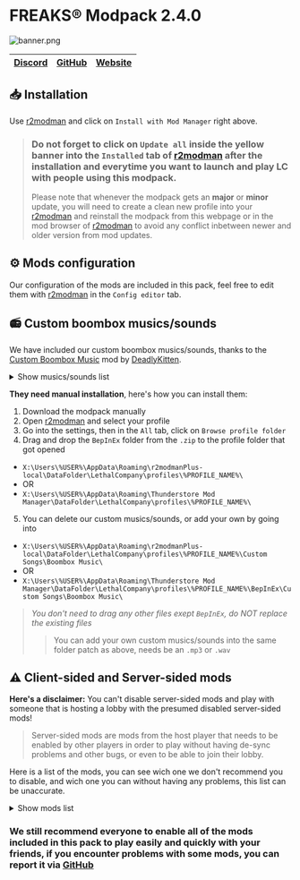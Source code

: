 # FREAKS® Modpack 2.4.0

![banner.png](https://raw.githubusercontent.com/SKAREZ/FREAKS-Modpack/2.4.0/resources/img/banner.png)

| [Discord](https://discord.gg/wqMr5FpjdP) | [GitHub](https://github.com/SKAREZ/FREAKS-Modpack/) | [Website](https://freaks-smp.fr/)
|---|---|---|

## 📥 Installation

Use [r2modman](https://thunderstore.io/c/lethal-company/p/ebkr/r2modman/) and click on `Install with Mod Manager` right above.

> ### Do not forget to click on `Update all` inside the yellow banner into the `Installed` tab of [r2modman](https://thunderstore.io/c/lethal-company/p/ebkr/r2modman/) after the installation and everytime you want to launch and play LC with people using this modpack.
> Please note that whenever the modpack gets an **major** or **minor** update, you will need to create a clean new profile into your [r2modman](https://thunderstore.io/c/lethal-company/p/ebkr/r2modman/) and reinstall the modpack from this webpage or in the mod browser of [r2modman](https://thunderstore.io/c/lethal-company/p/ebkr/r2modman/) to avoid any conflict inbetween newer and older  version from mod updates.


## ⚙️ Mods configuration
Our configuration of the mods are included in this pack, feel free to edit them with [r2modman](https://thunderstore.io/c/lethal-company/p/ebkr/r2modman/) in the `Config editor` tab.

## 📻 Custom boombox musics/sounds
We have included our custom boombox musics/sounds, thanks to the [Custom Boombox Music](https://thunderstore.io/c/lethal-company/p/Steven/Custom_Boombox_Music/) mod by [DeadlyKitten](https://github.com/DeadlyKitten).

<details><summary>Show musics/sounds list</summary>

+ [0bpm.mp3](https://audio.jukehost.co.uk/V2izPe5uZdrXXQMUG3JwWkIa47EiP708)
+ [1992-CRX.mp3](https://audio.jukehost.co.uk/irLjOq50HV5N46pWsQhhg2jNqvvOCKPR)
+ [Ah-ca-nn.mp3](https://audio.jukehost.co.uk/Vc1CXnt7s10t9A6Qb20NQHnvdZSCDAuy) (VOLUME WARNING)
+ [BAIXO.mp3](https://audio.jukehost.co.uk/i72fNIGUlkEyTl3OQ1vrdJnV1bZGcjMY)
+ [Chef.mp3](https://audio.jukehost.co.uk/KsEyEeVqy2MlzEXk8qEocuAYi38m1cO5)
+ [Did-you-pray-today.mp3](https://audio.jukehost.co.uk/LQCjys93TgTPrmAR7cevgHcqwLVabCsC)
+ [Earrape.mp3](https://audio.jukehost.co.uk/7IAT6tVXAlF5zusOby1ZckTz2nCRUL0G) (VOLUME WARNING)
+ [Everlong.mp3](https://audio.jukehost.co.uk/oqZF4xLJBhzKmwk8aryqzA4YgxydXJ1y)
+ [Farfadet-maléfique.mp3](https://audio.jukehost.co.uk/6gPldMOl23TCPeG06JsSC6qYEqfOTccp)
+ [Fortnite-battle-pass.mp3](https://audio.jukehost.co.uk/on7zieh4TSylOPAFoEJccnYmGWcp40si) (VOLUME WARNING)
+ [Francis-Saussice.mp3](https://audio.jukehost.co.uk/eFBT2iKKbuxIDjUP38TPexdC8coTUcX1) (VOLUME WARNING)
+ [Gay-ou-hétéro.mp3](https://audio.jukehost.co.uk/qoMozZQK2biBW0Y8xxRntLqMuIPqZvA4)
+ [help_urself.mp3](https://audio.jukehost.co.uk/GuKJIPv6J8VRlrpKJdXb9WaffqpwLlYy)
+ [jena-lee-mkX.mp3](https://audio.jukehost.co.uk/bGwlc9xcJhTweUzD4sApRtBZvTPmPdVq)
+ [Jester.mp3](https://audio.jukehost.co.uk/2Ffv1oLrKTVXdMXs2LyvsHa1QUDrP4ZC)
+ [JE-SUIS-MUSIK.mp3](https://audio.jukehost.co.uk/jpE6iSm1cAz3u1kOqQmlWf3sowtgP2ol)
+ [Le-chocolat-ou-les-noirs.mp3](https://audio.jukehost.co.uk/gxZ4T4tBSeHoprBsTGHHDYhtaZ3MJLob)
+ [Les-demons-de-minuit.mp3](https://audio.jukehost.co.uk/JI1klYKFPfktvsrvJZP0ZpSIjbRUNPaF)
+ [look-alike.mp3](https://audio.jukehost.co.uk/xtoPNnkRpmXpn87chafmtCl0ugICTvtv)
+ [M2LT.mp3](https://audio.jukehost.co.uk/c5sN9emtVaUIZeqFqsMjbYDhJEhZM8fk)
+ [Mal-au-ventre.mp3](https://audio.jukehost.co.uk/AoZGxfNPlRCk3qVpN3dD69GEq5DIZmuy)
+ [Metal-pipe.mp3](https://audio.jukehost.co.uk/xxMxhhkFMtQa9vVuzZfDvxNzDOIZY71U) (VOLUME WARNING)
+ [MONEY-ON-THE-DASH](https://audio.jukehost.co.uk/IYWzzoW12vSA4mNYyXNjAiYkN0swKvHF)
+ [Offline-!.mp3](https://audio.jukehost.co.uk/u3b3OSgQXWFXll3Rob166tK9jHzO3P61)
+ [Psychotic.mp3](https://audio.jukehost.co.uk/hzru5En5fP5JAV5EQrQDYBQ93RO0TIjs)
+ [Ta-gueule.mp3](https://audio.jukehost.co.uk/Gh4jlAjVLRhbenEyLmyMhxuOsKvMBYZt) (VOLUME WARNING)
+ [Tekno.mp3](https://audio.jukehost.co.uk/v2c4puIPAc58HRo8NGuXD4JhhQhvlPoi) (VOLUME WARNING)
+ [The-Spectre.mp3](https://audio.jukehost.co.uk/FXXHNom9n5e042TOEdaksMvD1xpayF4z)
+ [Thomas.mp3](https://audio.jukehost.co.uk/6aWAhbcgjx3RLveWulCNDW1l9LTgJ6Ld) (VOLUME WARNING)
+ [vivienne-westwood.mp3](https://audio.jukehost.co.uk/8dnZ14IVJPUBjkoP41P9Q7K7xCHlLFKV)
+ [WASTE.mp3](https://audio.jukehost.co.uk/MZ9WUsaVcCDfxP3XPgwvZkXniWdn5T0k)

</details>

**They need manual installation**, here's how you can install them:

1. Download the modpack manually
2. Open [r2modman](https://thunderstore.io/c/lethal-company/p/ebkr/r2modman/) and select your profile
3. Go into the settings, then in the `All` tab, click on `Browse profile folder`
4. Drag and drop the `BepInEx` folder from the `.zip` to the profile folder that got opened
  + `X:\Users\%USER%\AppData\Roaming\r2modmanPlus-local\DataFolder\LethalCompany\profiles\%PROFILE_NAME%\`
  + OR
  + `X:\Users\%USER%\AppData\Roaming\Thunderstore Mod Manager\DataFolder\LethalCompany\profiles\%PROFILE_NAME%\`
5. You can delete our custom musics/sounds, or add your own by going into
  + `X:\Users\%USER%\AppData\Roaming\r2modmanPlus-local\DataFolder\LethalCompany\profiles\%PROFILE_NAME%\Custom Songs\Boombox Music\`
  + OR
  + `X:\Users\%USER%\AppData\Roaming\Thunderstore Mod Manager\DataFolder\LethalCompany\profiles\%PROFILE_NAME%\BepInEx\Custom Songs\Boombox Music\`

> *You don't need to drag any other files exept `BepInEx`, do NOT replace the existing files*
>> You can add your own custom musics/sounds into the same folder patch as above, needs be an `.mp3` or `.wav`

## ⚠️ Client-sided and Server-sided mods
**Here's a disclaimer:** You can't disable server-sided mods and play with someone that is hosting a lobby with the presumed disabled server-sided mods!

> Server-sided mods are mods from the host player that needs to be enabled by other players in order to play without having de-sync problems and other bugs, or even to be able to join their lobby.

Here is a list of the mods, you can see wich one we don't recommend you to disable, and wich one you can without having any problems, this list can be unaccurate.

<details><summary>Show mods list</summary>

### `🟢 Yes` `🔴 No` `⚡ Host Need`
|Mod Name|Disableable|
|:--------|:--------:|
|[LC_API](https://thunderstore.io/c/lethal-company/p/2018/LC_API/)|🔴|
|[VoiceHUD](https://thunderstore.io/c/lethal-company/p/5Bit/VoiceHUD/)|🟢|
|[FPSSpectate](https://thunderstore.io/c/lethal-company/p/5Bit/FPSSpectate/)|🟢|
|[LethalConfig](https://thunderstore.io/c/lethal-company/p/AinaVT/LethalConfig/)|🟢|
|[DiscountAlert](https://thunderstore.io/c/lethal-company/p/akechii/DiscountAlert/)|🟢|
|[QuickRestart](https://thunderstore.io/c/lethal-company/p/AllToasters/QuickRestart/)|🔴⚡|
|[LateCompany](https://thunderstore.io/c/lethal-company/p/anormaltwig/LateCompany/)|🔴⚡|
|[Backrooms](https://thunderstore.io/c/lethal-company/p/Backrooms/Backrooms/)|🔴⚡|
|[BepInExPack](https://thunderstore.io/c/lethal-company/p/BepInEx/BepInExPack/)|🔴|
|[LCBetterClock](https://thunderstore.io/c/lethal-company/p/BlueAmulet/LCBetterClock/)|🟢|
|[CustomTranslatorCharLimit](https://thunderstore.io/c/lethal-company/p/boring/CustomTranslatorCharLimit/)|🔴⚡|
|[KarmaForBeingAnnoying](https://thunderstore.io/c/lethal-company/p/CTMods/KarmaForBeingAnnoying/)|🔴⚡|
|[MoreItems](https://thunderstore.io/c/lethal-company/p/Drakorle/MoreItems/)|🔴⚡|
|[EladsHUD](https://thunderstore.io/c/lethal-company/p/EladNLG/EladsHUD/)|🟢|
|[Coroner](https://thunderstore.io/c/lethal-company/p/EliteMasterEric/Coroner/)|🔴⚡|
|[LethalLib](https://thunderstore.io/c/lethal-company/p/Evaisa/LethalLib/)|🔴⚡|
|[HookGenPatcher](https://thunderstore.io/c/lethal-company/p/Evaisa/HookGenPatcher/)|🔴⚡|
|[DetailedScan](https://thunderstore.io/c/lethal-company/p/fivetoofive/DetailedScan/)|🔴⚡|
|[ReservedItemSlotCore](https://thunderstore.io/c/lethal-company/p/FlipMods/ReservedItemSlotCore/)|🔴⚡|
|[HotbarPlus](https://thunderstore.io/c/lethal-company/p/FlipMods/HotbarPlus/)|🔴⚡|
|[ReservedFlashlightSlot](https://thunderstore.io/c/lethal-company/p/FlipMods/ReservedFlashlightSlot/)|🔴⚡|
|[FasterItemDropship](https://thunderstore.io/c/lethal-company/p/FlipMods/FasterItemDropship/)|🔴⚡|
|[ReservedWalkieSlot](https://thunderstore.io/c/lethal-company/p/FlipMods/ReservedWalkieSlot/)|🔴⚡|
|[MoreBlood](https://thunderstore.io/c/lethal-company/p/FlipMods/MoreBlood/)|🟢|
|[ObjectVolumeController](https://thunderstore.io/c/lethal-company/p/FlipMods/ObjectVolumeController/)|🟢|
|[LetMeLookDown](https://thunderstore.io/c/lethal-company/p/FlipMods/LetMeLookDown/)|🔴|
|[SuitsPlus](https://thunderstore.io/c/lethal-company/p/FREAKS/SuitsPlus/)|🟢|
|[ScannablePlayerItems](https://thunderstore.io/c/lethal-company/p/Graze/ScannablePlayerItems/)|🟢|
|[SuitSaver](https://thunderstore.io/c/lethal-company/p/Hexnet111/SuitSaver/)|🔴|
|[MaskedEnemyOverhaul](https://thunderstore.io/c/lethal-company/p/HomelessGinger/MaskedEnemyOverhaul/)|🔴⚡|
|[Diversity](https://thunderstore.io/c/lethal-company/p/IntegrityChaos/Diversity/)|🔴⚡|
|[Corporate_Restructure](https://thunderstore.io/c/lethal-company/p/Jamil/Corporate_Restructure/)|🔴|
|[BetterEmotes](https://thunderstore.io/c/lethal-company/p/KlutzyBubbles/BetterEmotes/)|🔴|
|[Lategame_Upgrades](https://thunderstore.io/c/lethal-company/p/malco/Lategame_Upgrades/)|🔴⚡|
|[PushCompany](https://thunderstore.io/c/lethal-company/p/Midge/PushCompany/)|🔴⚡|
|[JumpDelayPatch](https://thunderstore.io/c/lethal-company/p/monkes_mods/JumpDelayPatch/)|🔴|
|[EnhancedRadarBooster](https://thunderstore.io/c/lethal-company/p/MrHydralisk/EnhancedRadarBooster/)|🔴⚡|
|[TerminalApi](https://thunderstore.io/c/lethal-company/p/NotAtomicBomb/TerminalApi/)|🔴|
|[MoreCompany](https://thunderstore.io/c/lethal-company/p/notnotnotswipez/MoreCompany/)|🔴⚡|
|[IntroTweaks](https://thunderstore.io/c/lethal-company/p/Owen3H/IntroTweaks/)|🟢|
|[BepInUtils](https://thunderstore.io/c/lethal-company/p/Ozone/BepInUtils/)|🔴|
|[RadarZoom](https://thunderstore.io/c/lethal-company/p/Piggy/RadarZoom/)|🔴⚡|
|[BetterItemScan](https://thunderstore.io/c/lethal-company/p/PopleZoo/BetterItemScan/)|🟢|
|[FOV_Adjust](https://thunderstore.io/c/lethal-company/p/Rozebud/FOV_Adjust/)|🟢|
|[Skinwalkers](https://thunderstore.io/c/lethal-company/p/RugbugRedfern/Skinwalkers/)|🟢|
|[InputUtils](https://thunderstore.io/c/lethal-company/p/Rune580/LethalCompany_InputUtils/)|🔴|
|[CompatibilityChecker](https://thunderstore.io/c/lethal-company/p/Ryokune/CompatibilityChecker/)|🟢|
|[Buy_Any_Ship_Decoration](https://thunderstore.io/c/lethal-company/p/Sant5050/Buy_Any_Ship_Decoration/)|🔴⚡|
|[Permanent_Ladder](https://thunderstore.io/c/lethal-company/p/Silvercore/Permanent_Ladder/)|🔴⚡|
|[HDLethalCompany](https://thunderstore.io/c/lethal-company/p/Sligili/HDLethalCompany/)|🟢|
|[Custom_Boombox_Music](https://thunderstore.io/c/lethal-company/p/Steven/Custom_Boombox_Music/)|🟢|
|[YippeeMod](https://thunderstore.io/c/lethal-company/p/sunnobunno/YippeeMod/)|🟢|
|[AlwaysHearActiveTalkies](https://thunderstore.io/c/lethal-company/p/Suskitech/AlwaysHearActiveWalkies/)|🟢|
|[HideModList](https://thunderstore.io/c/lethal-company/p/Sv_Matt/HideModList/)|🟢|
|[BetterSprayPaint](https://thunderstore.io/c/lethal-company/p/taffyko/BetterSprayPaint/)|🔴⚡|
|[TooManySuits](https://thunderstore.io/c/lethal-company/p/Verity/TooManySuits/)|🟢|
|[Mimics](https://thunderstore.io/c/lethal-company/p/x753/Mimics/)|🔴⚡|
|[More_Suits](https://thunderstore.io/c/lethal-company/p/x753/More_Suits/)|🟢|

</details>

### We still recommend everyone to enable all of the mods included in this pack to play easily and quickly with your friends, if you encounter problems with some mods, you can report it via [GitHub](https://github.com/SKAREZ/FREAKS-Modpack/issues)
